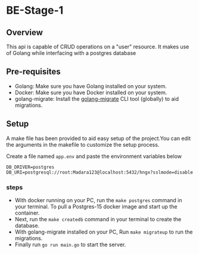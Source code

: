 # BE-Stage-1

## Overview
This api is capable of CRUD operations on a "user" resource. It makes use of Golang while interfacing with a postgres database

## Pre-requisites

- Golang: Make sure you have Golang installed on your system.
- Docker: Make sure you have Docker installed on your system.
- golang-migrate: Install the [golang-migrate]('https://github.com/golang-migrate/migrate/tree/master/cmd/migrate') CLI tool (globally) to aid migrations.

## Setup 
A make file has been provided to aid easy setup of the project.You can edit the arguments in the makefile to customize the setup process.

Create a file named `app.env` and paste the environment variables below

```env
DB_DRIVER=postgres
DB_URI=postgresql://root:Madara123@localhost:5432/hngx?sslmode=disable

```

### steps
-  With docker running on your PC, run the `make postgres` command in your terminal. To pull a Postgres-15 docker image and start up the container.
-  Next, run the `make createdb` command in your terminal to create the database. 
-  With golang-migrate installed on your PC, Run `make migrateup` to run the migrations.
-  Finally run `go run main.go` to start the server.

